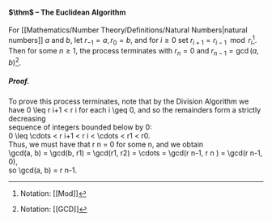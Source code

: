 #### $\thm$ – The Euclidean Algorithm
For [[Mathematics/Number Theory/Definitions/Natural Numbers|natural numbers]] $a$ and $b$, let $r_{-1} = a, r_{0} = b$, and for $i \geq  0$ set $r_{i+1} = r_{i-1} \mod r_{i}$[^1]. Then for some $n \geq  1$, the process terminates with $r_{n} = 0$ and $r_{n-1} = \gcd(a, b)$[^2].

##### *Proof.*
To prove this process terminates, note that by the Division Algorithm we  
have 0 \leq  r i+1 < r i for each i \geq  0, and so the remainders form a strictly decreasing  
sequence of integers bounded below by 0:  
0 \leq  \cdots  < r i+1 < r i < \cdots  < r1 < r0.  
Thus, we must have that r n = 0 for some n, and we obtain  
\gcd(a, b) = \gcd(b, r1) = \gcd(r1, r2) = \cdots  = \gcd(r n-1, r n ) = \gcd(r n-1, 0),  
so \gcd(a, b) = r n-1.

[^1]: Notation: [[Mod]]
[^2]: Notation: [[GCD]]